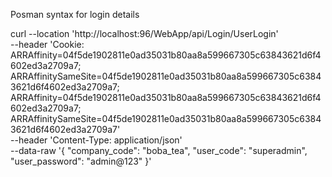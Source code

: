 Posman syntax for login details

curl --location 'http://localhost:96/WebApp/api/Login/UserLogin' \
--header 'Cookie: ARRAffinity=04f5de1902811e0ad35031b80aa8a599667305c63843621d6f4602ed3a2709a7; ARRAffinitySameSite=04f5de1902811e0ad35031b80aa8a599667305c63843621d6f4602ed3a2709a7; ARRAffinity=04f5de1902811e0ad35031b80aa8a599667305c63843621d6f4602ed3a2709a7; ARRAffinitySameSite=04f5de1902811e0ad35031b80aa8a599667305c63843621d6f4602ed3a2709a7' \
--header 'Content-Type: application/json' \
--data-raw '{
    "company_code": "boba_tea",
    "user_code": "superadmin",
    "user_password": "admin@123"
}'
